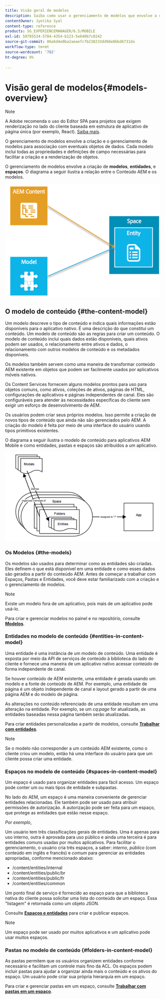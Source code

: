 ```yaml
---
title: Visão geral de modelos
description: Saiba como usar o gerenciamento de modelos que envolve a criação e o gerenciamento de modelos para associação com eventuais objetos de dados.
contentOwner: Jyotika Syal
content-type: reference
products: SG_EXPERIENCEMANAGER/6.5/MOBILE
exl-id: 50785534-5784-4354-b123-5e640b7c0242
source-git-commit: 06a6d4e0ba2aeaefcfb238233dd98e8bbd6731da
workflow-type: tm+mt
source-wordcount: '782'
ht-degree: 0%

---
```


# Visão geral de modelos{#models-overview}

>[!NOTE]
>
>A Adobe recomenda o uso do Editor SPA para projetos que exigem renderização no lado do cliente baseada em estrutura de aplicativo de página única (por exemplo, React). [Saiba mais](/help/sites-developing/spa-overview.md).

O gerenciamento de modelos envolve a criação e o gerenciamento de modelos para associação com eventuais objetos de dados. Cada modelo inclui todas as propriedades e definições de campo necessárias para facilitar a criação e a renderização de objetos.

O gerenciamento de modelos envolve a criação de **modelos**, **entidades**, e **espaços**. O diagrama a seguir ilustra a relação entre o Conteúdo AEM e os modelos.

![chlimage_1-81](assets/chlimage_1-81.png)

## O modelo de conteúdo {#the-content-model}

Um modelo descreve o tipo de conteúdo e indica quais informações estão disponíveis para o aplicativo nativo. É uma descrição do que constitui um conteúdo. Um modelo de conteúdo são as regras para criar um conteúdo. O modelo de conteúdo inclui quais dados estão disponíveis, quais ativos podem ser usados, o relacionamento entre ativos e dados, o relacionamento com outros modelos de conteúdo e os metadados disponíveis.

Os modelos também servem como uma maneira de transformar conteúdo AEM existente em objetos que podem ser facilmente usados por aplicativos móveis nativos.

Os Content Services fornecem alguns modelos prontos para uso para objetos comuns, como ativos, coleções de ativos, páginas de HTML, configurações de aplicativos e páginas independentes de canal. Eles são configuráveis para atender às necessidades específicas do cliente sem exigir um esforço de desenvolvimento de AEM.

Os usuários podem criar seus próprios modelos. Isso permite a criação de novos tipos de conteúdo que ainda não são gerenciados pelo AEM. A criação do modelo é feita por meio de uma interface do usuário usando tipos primitivos existentes.

O diagrama a seguir ilustra o modelo de conteúdo para aplicativos AEM Mobile e como entidades, pastas e espaços são atribuídos a um aplicativo.

![chlimage_1-82](assets/chlimage_1-82.png)

### Os Modelos {#the-models}

Os modelos são usados para determinar como as entidades são criadas. Eles definem o que está disponível em uma entidade e como esses dados são gerados a partir do conteúdo AEM. Antes de começar a trabalhar com Espaços, Pastas e Entidades, você deve estar familiarizado com a criação e o gerenciamento de modelos.

>[!NOTE]
>
>Existe um modelo fora de um aplicativo, pois mais de um aplicativo pode usá-lo.
>

Para criar e gerenciar modelos no painel e no repositório, consulte **[Modelos](/help/mobile/administer-mobile-apps.md)**.

### Entidades no modelo de conteúdo {#entities-in-content-model}

Uma entidade é uma instância de um modelo de conteúdo. Uma entidade é exposta por meio da API de serviços de conteúdo à biblioteca do lado do cliente e fornece uma maneira de um aplicativo nativo acessar conteúdo de forma independente de canal.

Se houver conteúdo de AEM existente, uma entidade é gerada usando um modelo e a fonte de conteúdo de AEM. Por exemplo, uma entidade de página é um objeto independente de canal e layout gerado a partir de uma página AEM e do modelo de página.

As alterações no conteúdo referenciado de uma entidade resultam em uma alteração na entidade. Por exemplo, se um *cq:page* for atualizada, as entidades baseadas nessa página também serão atualizadas.

Para criar entidades personalizadas a partir de modelos, consulte **[Trabalhar com entidades](/help/mobile/spaces-and-entities.md)**.

>[!NOTE]
>
>Se o modelo não corresponder a um conteúdo AEM existente, como o cliente criou um modelo, então há uma interface do usuário para que um cliente possa criar uma entidade.
>

### Espaços no modelo de conteúdo {#spaces-in-content-model}

Um espaço é usado para organizar entidades para fácil acesso. Um espaço pode conter um ou mais tipos de entidade e subpastas.

No lado do AEM, um espaço é uma maneira conveniente de gerenciar entidades relacionadas. Ele também pode ser usado para atribuir permissões de autorização. A autorização pode ser feita para um espaço, que protege as entidades que estão nesse espaço.

*Por exemplo*,

Um usuário tem três classificações gerais de entidades. Uma é apenas para uso interno, outra é aprovada para uso público e ainda uma terceira é para entidades comuns usadas por muitos aplicativos. Para facilitar o gerenciamento, o usuário cria três espaços, a saber: *interno*, *público* (com conteúdo em inglês e francês) e *comum* para gerenciar as entidades apropriadas, conforme mencionado abaixo:

* /content/entities/internal
* /content/entities/public/br
* /content/entities/public/fr
* /content/entities/common

Um ponto final de serviço é fornecido ao espaço para que a biblioteca nativa do cliente possa solicitar uma lista do conteúdo de um espaço. Essa &quot;listagem&quot; é retornada como um objeto JSON.

Consulte **[Espaços e entidades](/help/mobile/spaces-and-entities.md)** para criar e publicar espaços.

>[!NOTE]
>
>Um espaço pode ser usado por muitos aplicativos e um aplicativo pode usar muitos espaços.

### Pastas no modelo de conteúdo {#folders-in-content-model}

As pastas permitem que os usuários organizem entidades conforme necessário e facilitam um controle mais fino da ACL. Os espaços podem incluir pastas para ajudar a organizar ainda mais o conteúdo e os ativos do espaço. Um usuário pode criar sua própria hierarquia em um espaço.

Para criar e gerenciar pastas em um espaço, consulte **[Trabalhar com pastas em um espaço](/help/mobile/spaces-and-entities.md)**.
